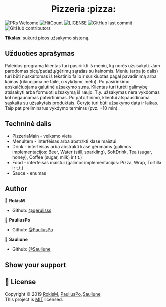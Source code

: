 <h1 align="center">Pizzeria :pizza:</h1>	

![PRs Welcome](https://img.shields.io/badge/PRs-welcome-brightgreen.svg)
[![HitCount](http://hits.dwyl.com/gerulisss/Pizzeria.svg)](http://hits.dwyl.com/gerulisss/Pizzeria)
[![LICENSE](https://img.shields.io/badge/license-MIT-blue.svg?style=flat-square)](https://github.com/gerulisss/Pizzeria/blob/master/License.md)
<img alt="GitHub last commit" src="https://img.shields.io/github/last-commit/gerulisss/Pizzeria">
<img alt="GitHub contributors" src="https://img.shields.io/github/contributors/gerulisss/Pizzeria?color=green&style=flat-square">




 
  

**Tikslas**: sukurti picos užsakymo sistemą.

   

**Užduoties aprašymas**
----------------------
<p>Paleidus programą klientas turi pasirinkti iš meniu, ką norės užsisakyti.
Jam parodomas picų/padažų/gėrimų sąrašas su kainomis.
Meniu (arba jo dalis) turi būti nuskaitomas iš tekstinio failo ir surikiuotas pagal pavadinimą
arba kainas (rikiuojama ne faile, o vykdymo metu).
Po pasirinkimo apskaičiuojama galutinė užsakymo suma.
Klientas turi turėti galimybę atsisakyti arba formuoti užsakymą iš naujo.
T.y. užsakymas nėra vykdomas kol negaunamas patvirtinimas.
Po patvirtinimo, klientui atspausdinama sąskaita su užsakytais produktais.
Čekyje turi būti užsakymo data ir laikas. Taip pat preliminarus vykdymo terminas (pvz. +10
min).</p>

**Techninė dalis**
-----------------
- PizzeriaMain - veiksmo vieta
- MenuItem - interfeisas arba abstrakti klasė maistui
- Drink - interfeisas arba abstrakti klasė gėrimams (galimos implementacijos: Beer, Water (still, sparkling), SoftDrink, Tea (sugar, honey), Coffee (sugar, milk) ir t.t.)
- Food - interfeisas maistui (galimos implementacijos: Pizza, Wrap, Tortilla ir t.t.)
- Sauce - enumas


**Author**
-------------------------
👤 **RokisM**

- Github: [@gerulisss](https://github.com/gerulisss)

👤 **PauliusPo**

- Github: [@PauliusPo](https://github.com/PauliusPo)

👤 **Sauliune**

- Github: [@Sauliune](https://github.com/Sauliune)

## Show your support

 📝 **License**
------------------------
Copyright © 2019 [RokisM](https://github.com/gerulisss), [PauliusPo](https://github.com/PauliusPo), [Sauliune](https://github.com/Sauliune) <br />
This project is [MIT](https://github.com/gerulisss/Pizzeria/blob/master/License.md) licensed.
